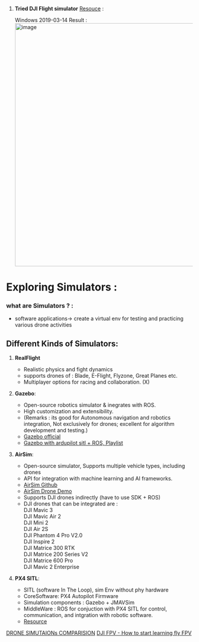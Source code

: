 1. **Tried DJI Flight simulator** [Resouce](https://www.dji.com/global/downloads/products/simulator) :
   
   Windows 2019-03-14 
   Result :  <img width="655" alt="image" src="https://github.com/AbhishekSharma6903/The-Drones/assets/99632495/a139535b-a2c9-4ec3-b748-212d9c736d8d">


# Exploring Simulators :
### what are Simulators ? :
 - software applications-> create a virtual env for testing and practicing various drone activities 

## Different Kinds of Simulators:
  1. **RealFlight**
       - Realistic physics and fight dynamics
       - supports drones of : Blade, E-Flight, Flyzone, Great Planes etc.
       - Multiplayer options for racing and collaboration.
         (X)
  2. **Gazebo**:
       - Open-source robotics simulator & inegrates with ROS.
       - High customization and extensibility.
       - (Remarks : its good for Autonomous navigation and robotics integration, Not exclusively for drones; excellent for algorithm development and testing.)
       - [Gazebo official](https://gazebosim.org/docs/harmonic/install_windows_src)
       - [Gazebo with ardupilot sitl + ROS, Playlist](https://www.youtube.com/playlist?list=PLOwfLV1PFHmjPMg3aoUcH6RXyUnsXJKIt)

  3. **AirSim**:
       - Open-source simulator, Supports multiple vehicle types, including drones
       - API for integration with machine learning and AI frameworks.
       - [AirSim Github](https://github.com/microsoft/AirSim?tab=readme-ov-file)
       - [AirSim Drone Demo](https://youtu.be/-WfTr1-OBGQ?si=6ogs8CB8A4pIOmod)
       - Supports DJI drones indirectly (have to use SDK + ROS)
       - DJI drones that can be integrated are :  
               DJI Mavic 3  
DJI Mavic Air 2  
DJI Mini 2  
DJI Air 2S  
DJI Phantom 4 Pro V2.0  
DJI Inspire 2  
DJI Matrice 300 RTK  
DJI Matrice 200 Series V2  
DJI Matrice 600 Pro  
DJI Mavic 2 Enterprise

  4. **PX4 SITL**:
      - SITL (software In The Loop), sim Env without phy hardware
      - CoreSoftware: PX4 Autopilot Firmware
      - Simulation components : Gazebo + JMAVSim
      - MiddleWare : ROS for conjuction with PX4 SITL for control, communication, and intgration with robotic software.
      - [Resource](https://docs.px4.io/main/en/simulation/index.html)

[DRONE SIMUTAIONs COMPARISION](https://youtu.be/f6SLB0RPmnc?si=rAIaOTAUCFYJlyrg)
[DJI FPV - How to start learning fly FPV](https://youtu.be/YFDPp3cP3TM?si=0f7kMLGAdKeG2jm5)
